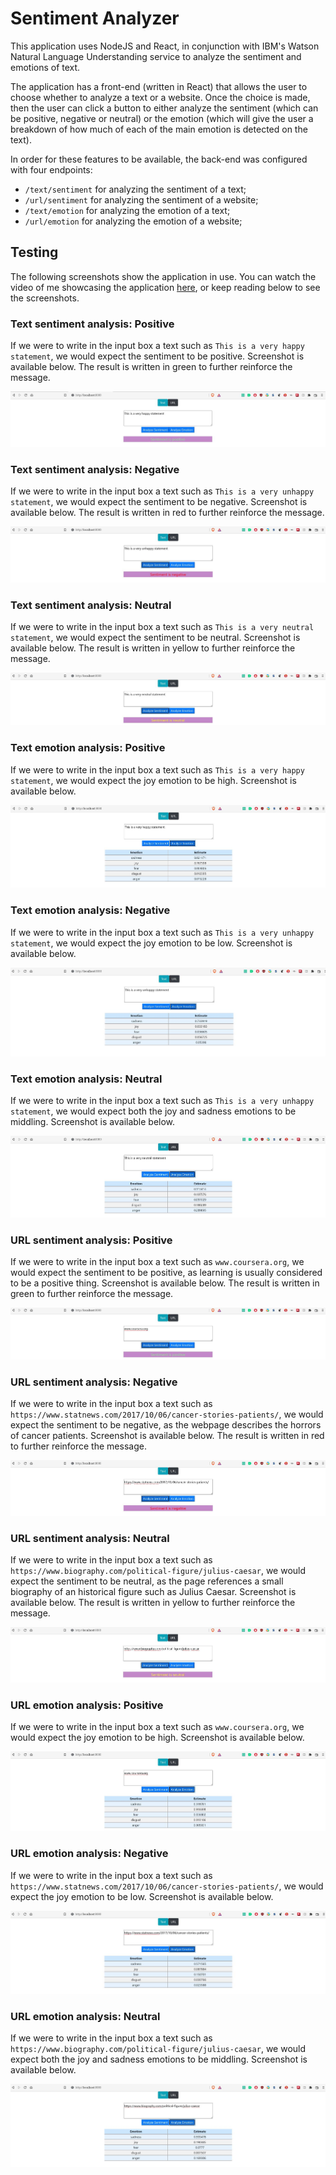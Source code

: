 # Sentiment Analyzer

This application uses NodeJS and React, in conjunction with IBM's Watson Natural Language Understanding service to analyze the sentiment and emotions of text.

The application has a front-end (written in React) that allows the user to choose whether to analyze a text or a website. Once the choice is made, then the user can click a button to either analyze the sentiment (which can be positive, negative or neutral) or the emotion (which will give the user a breakdown of how much of each of the main emotion is detected on the text).

In order for these features to be available, the back-end was configured with four endpoints:
 - `/text/sentiment` for analyzing the sentiment of a text;
 - `/url/sentiment` for analyzing the sentiment of a website;
 - `/text/emotion` for analyzing the emotion of a text;
 - `/url/emotion` for analyzing the emotion of a website;

## Testing

The following screenshots show the application in use. You can watch the video of me showcasing the application [here](/GitHub-Screenshots/showcase.webm), or keep reading below to see the screenshots.

### Text sentiment analysis: Positive

If we were to write in the input box a text such as `This is a very happy statement`, we would expect the sentiment to be positive. Screenshot is available below.
The result is written in green to further reinforce the message.

![Positive text sentiment analysis](/GitHub-Screenshots/text-happy.jpg)

### Text sentiment analysis: Negative

If we were to write in the input box a text such as `This is a very unhappy statement`, we would expect the sentiment to be negative. Screenshot is available below.
The result is written in red to further reinforce the message.

![Negative text sentiment analysis](/GitHub-Screenshots/text-unhappy.jpg)

### Text sentiment analysis: Neutral

If we were to write in the input box a text such as `This is a very neutral statement`, we would expect the sentiment to be neutral. Screenshot is available below.
The result is written in yellow to further reinforce the message.

![Neutral text sentiment analysis](/GitHub-Screenshots/text-neutral.jpg)

### Text emotion analysis: Positive

If we were to write in the input box a text such as `This is a very happy statement`, we would expect the joy emotion to be high. Screenshot is available below.

![Positive text emotion analysis](/GitHub-Screenshots/text-happy-table.jpg)

### Text emotion analysis: Negative

If we were to write in the input box a text such as `This is a very unhappy statement`, we would expect the joy emotion to be low. Screenshot is available below.

![Negative text emotion analysis](/GitHub-Screenshots/text-unhappy-table.jpg)

### Text emotion analysis: Neutral

If we were to write in the input box a text such as `This is a very unhappy statement`, we would expect both the joy and sadness emotions to be middling. Screenshot is available below.

![Neutral text emotion analysis](/GitHub-Screenshots/text-neutral-table.jpg)

### URL sentiment analysis: Positive

If we were to write in the input box a text such as `www.coursera.org`, we would expect the sentiment to be positive, as learning is usually considered to be a positive thing. Screenshot is available below.
The result is written in green to further reinforce the message.

![Positive URL sentiment analysis](/GitHub-Screenshots/url-happy.jpg)

### URL sentiment analysis: Negative

If we were to write in the input box a text such as `https://www.statnews.com/2017/10/06/cancer-stories-patients/`, we would expect the sentiment to be negative, as the webpage describes the horrors of cancer patients. Screenshot is available below.
The result is written in red to further reinforce the message.

![Negative URL sentiment analysis](/GitHub-Screenshots/url-unhappy.jpg)

### URL sentiment analysis: Neutral

If we were to write in the input box a text such as `https://www.biography.com/political-figure/julius-caesar`, we would expect the sentiment to be neutral, as the page references a small biography of an historical figure such as Julius Caesar. Screenshot is available below.
The result is written in yellow to further reinforce the message.

![Negative URL sentiment analysis](/GitHub-Screenshots/url-neutral.jpg)

### URL emotion analysis: Positive

If we were to write in the input box a text such as `www.coursera.org`, we would expect the joy emotion to be high. Screenshot is available below.

![Positive URL emotion analysis](/GitHub-Screenshots/url-happy-table.jpg)

### URL emotion analysis: Negative

If we were to write in the input box a text such as `https://www.statnews.com/2017/10/06/cancer-stories-patients/`, we would expect the joy emotion to be low. Screenshot is available below.

![Negative URL emotion analysis](/GitHub-Screenshots/url-unhappy-table.jpg)

### URL emotion analysis: Neutral

If we were to write in the input box a text such as `https://www.biography.com/political-figure/julius-caesar`, we would expect both the joy and sadness emotions to be middling. Screenshot is available below.

![Neutral URL emotion analysis](/GitHub-Screenshots/url-neutral-table.jpg)

